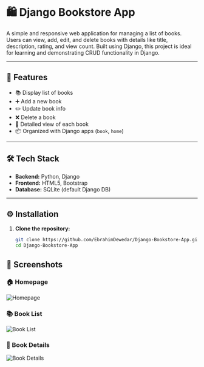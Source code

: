 # 🛍️ Django Bookstore App

A simple and responsive web application for managing a list of books. Users can view, add, edit, and delete books with details like title, description, rating, and view count. Built using Django, this project is ideal for learning and demonstrating CRUD functionality in Django.

---

## 🚀 Features

- 📚 Display list of books  
- ➕ Add a new book  
- ✏️ Update book info  
- ❌ Delete a book  
- 📄 Detailed view of each book  
- 📦 Organized with Django apps (`book`, `home`)

---

## 🛠️ Tech Stack

- **Backend:** Python, Django  
- **Frontend:** HTML5, Bootstrap  
- **Database:** SQLite (default Django DB)

---

## ⚙️ Installation

1. **Clone the repository:**
   ```bash
   git clone https://github.com/EbrahimDewedar/Django-Bookstore-App.git
   cd Django-Bookstore-App

## 📸 Screenshots

### 🏠 Homepage
![Homepage](screenshots/homepage.png)

### 📚 Book List
![Book List](screenshots/booklist.png)

### 📖 Book Details
![Book Details](screenshots/bookdetail.png)
